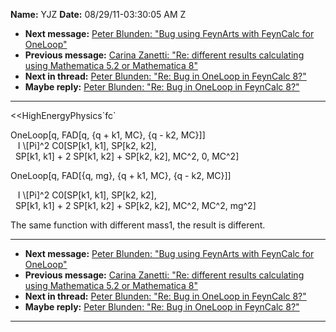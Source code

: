 **Name:** YJZ
**Date:** 08/29/11-03:30:05 AM Z

  - **Next message:** [Peter Blunden: "Bug using FeynArts with FeynCalc
    for OneLoop"](0664.html)
  - **Previous message:** [Carina Zanetti: "Re: different results
    calculating using Mathematica 5.2 or Mathematica 8"](0662.html)
  - **Next in thread:** [Peter Blunden: "Re: Bug in OneLoop in FeynCalc
    8?"](0666.html)
  - **Maybe reply:** [Peter Blunden: "Re: Bug in OneLoop in FeynCalc
    8?"](0666.html)

-----

<<HighEnergyPhysics\`fc\`  

OneLoop[q, FAD[q, {q + k1, MC}, {q - k2, MC}]]  
   I \\[Pi]^2 C0[SP[k1, k1], SP[k2, k2],  
  SP[k1, k1] + 2 SP[k1, k2] + SP[k2, k2], MC^2,
0, MC^2]  

OneLoop[q, FAD[{q, mg}, {q + k1, MC}, {q - k2, MC}]]  

   I \\[Pi]^2 C0[SP[k1, k1], SP[k2, k2],  
  SP[k1, k1] + 2 SP[k1, k2] + SP[k2, k2], MC^2,
MC^2, mg^2]  

The same function with different mass1, the result is different.  

-----

  - **Next message:** [Peter Blunden: "Bug using FeynArts with FeynCalc
    for OneLoop"](0664.html)
  - **Previous message:** [Carina Zanetti: "Re: different results
    calculating using Mathematica 5.2 or Mathematica 8"](0662.html)
  - **Next in thread:** [Peter Blunden: "Re: Bug in OneLoop in FeynCalc
    8?"](0666.html)
  - **Maybe reply:** [Peter Blunden: "Re: Bug in OneLoop in FeynCalc
    8?"](0666.html)

-----

